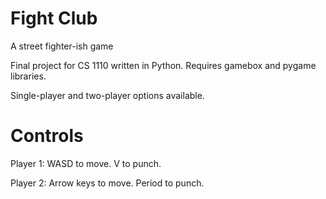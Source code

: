 # Fight Club
A street fighter-ish game

Final project for CS 1110 written in Python. Requires gamebox and pygame libraries.

Single-player and two-player options available.

# Controls
Player 1: WASD to move. V to punch.

Player 2: Arrow keys to move. Period to punch.
